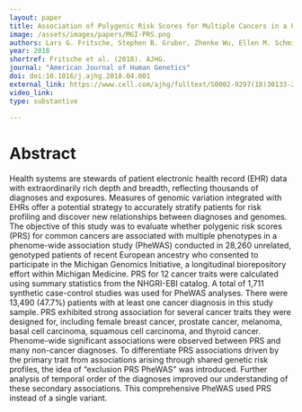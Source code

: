 ```yaml
---
layout: paper
title: Association of Polygenic Risk Scores for Multiple Cancers in a Phenome-wide Study Results from The Michigan Genomics Initiative
image: /assets/images/papers/MGI-PRS.png
authors: Lars G. Fritsche, Stephen B. Gruber, Zhenke Wu, Ellen M. Schmidt, Matthew Zawistowski, Stephanie E. Moser, Victoria M. Blanc, Chad M. Brummett, Sachin Kheterpal, Gonçalo R. Abecasis, Bhramar Mukherjee
year: 2018
shortref: Fritsche et al. (2018). AJHG.
journal: "American Journal of Human Genetics"
doi: doi:10.1016/j.ajhg.2018.04.001
external_link: https://www.cell.com/ajhg/fulltext/S0002-9297(18)30133-2
video_link: 
type: substantive
 
---
```


# Abstract

Health systems are stewards of patient electronic health record (EHR) data with extraordinarily rich depth and breadth, reflecting thousands of diagnoses and exposures. Measures of genomic variation integrated with EHRs offer a potential strategy to accurately stratify patients for risk profiling and discover new relationships between diagnoses and genomes. The objective of this study was to evaluate whether polygenic risk scores (PRS) for common cancers are associated with multiple phenotypes in a phenome-wide association study (PheWAS) conducted in 28,260 unrelated, genotyped patients of recent European ancestry who consented to participate in the Michigan Genomics Initiative, a longitudinal biorepository effort within Michigan Medicine. PRS for 12 cancer traits were calculated using summary statistics from the NHGRI-EBI catalog. A total of 1,711 synthetic case-control studies was used for PheWAS analyses. There were 13,490 (47.7%) patients with at least one cancer diagnosis in this study sample. PRS exhibited strong association for several cancer traits they were designed for, including female breast cancer, prostate cancer, melanoma, basal cell carcinoma, squamous cell carcinoma, and thyroid cancer. Phenome-wide significant associations were observed between PRS and many non-cancer diagnoses. To differentiate PRS associations driven by the primary trait from associations arising through shared genetic risk profiles, the idea of “exclusion PRS PheWAS” was introduced. Further analysis of temporal order of the diagnoses improved our understanding of these secondary associations. This comprehensive PheWAS used PRS instead of a single variant.
